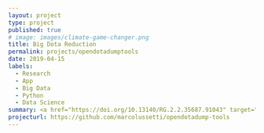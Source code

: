 ```yaml
---
layout: project
type: project
published: true
# image: images/climate-game-changer.png
title: Big Dota Reduction
permalink: projects/opendotadumptools
date: 2019-04-15
labels:
  - Research
  - App
  - Big Data
  - Python
  - Data Science
summary: <a href="https://doi.org/10.13140/RG.2.2.35687.91043" target="_blank">Paper</a> and <a href="https://github.com/marcolussetti/opendotadump-tools" target="_blank">associated tools</a> used for analyzing a very large dataset (1.2TB) of Dota2 matches for pattern/metagame extraction.
projecturl: https://github.com/marcolussetti/opendotadump-tools
---
```

